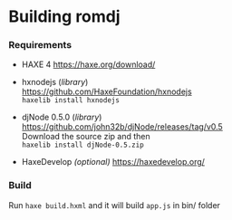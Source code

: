 
# Building romdj


### Requirements

- HAXE 4
https://haxe.org/download/

- hxnodejs (*library*)  
https://github.com/HaxeFoundation/hxnodejs  
`haxelib install hxnodejs`

- djNode 0.5.0 (*library*)  
https://github.com/john32b/djNode/releases/tag/v0.5  
Download the source zip and then  
`haxelib install djNode-0.5.zip`

- HaxeDevelop  *(optional)*
https://haxedevelop.org/


### Build

Run `haxe build.hxml` and it will build `app.js` in bin/ folder